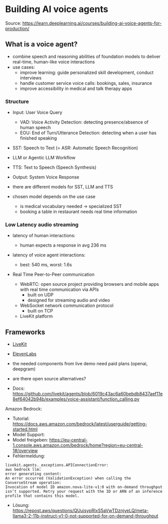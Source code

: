 # Building AI voice agents

Source: https://learn.deeplearning.ai/courses/building-ai-voice-agents-for-production/

## What is a voice agent?

- combine speech and reasoning abilities of foundation models to deliver real-time, human-like voice interactions
- use cases:
  - improve learning: guide personalized skill development, conduct interviews
  - handle customer service voice calls: bookings, sales, insurance
  - improve accessibility in medical and talk therapy apps

### Structure

- Input: User Voice Query
  - VAD: Voice Activity Detection: detecting presence/absence of human speech
  - EOU: End of Turn/Utterance Detection: detecting when a user has finished speaking
- SST: Speech to Text (= ASR: Automatic Speech Recognition)
- LLM or Agentic LLM Workflow
- TTS: Text to Speech (Speech Synthesis)
- Output: System Voice Response

- there are different models for SST, LLM and TTS
- chosen model depends on the use case
  - is medical vocabulary needed -> specialized SST
  - booking a table in restaurant needs real time information

### Low Latency audio streaming

- latency of human interactions:
  - human expects a response in avg 236 ms
- latency of voice agent interactions:
  - best: 540 ms, worst: 1.6s
  
- Real Time Peer-to-Peer communication
  - WebRTC: open source project providing browsers and mobile apps with real time communication via APIs
    - built on UDP
    - designed for streaming audio and video
  - WebSocket network communication protocol
    - built on TCP
  - LiveKit platform

## Frameworks

- [LiveKit](https://docs.livekit.io/home/)
- [ElevenLabs](https://elevenlabs.io/de)

- the needed components from live demo need paid plans (openai, deepgram)
- are there open source alternatives?

- Docs: https://github.com/livekit/agents/blob/6019c43ac6a60bebdb8437aef11e8ef64042b94b/examples/voice-assistant/function_calling.py

Amazon Bedrock:
- Tutorial: https://docs.aws.amazon.com/bedrock/latest/userguide/getting-started.html
- Model Support:
- Model freigeben: https://eu-central-1.console.aws.amazon.com/bedrock/home?region=eu-central-1#/overview
- Fehlermeldung:
```
livekit.agents._exceptions.APIConnectionError: 
aws bedrock llm: 
error generating content: 
An error occurred (ValidationException) when calling the ConverseStream operation: 
Invocation of model ID amazon.nova-lite-v1:0 with on-demand throughput isn’t supported. Retry your request with the ID or ARN of an inference profile that contains this model.
```
- Lösung: https://repost.aws/questions/QUuisypRIxS5aVwTDznjyeLQ/meta-llama3-2-11b-instruct-v1-0-not-supported-for-on-demand-throughput